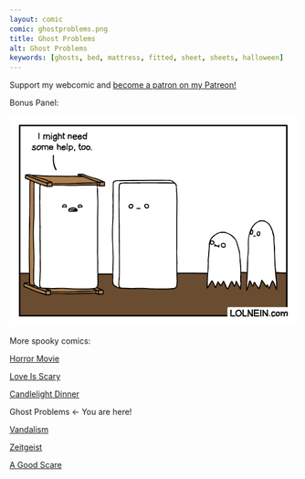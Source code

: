 ```yaml
---
layout: comic
comic: ghostproblems.png
title: Ghost Problems
alt: Ghost Problems
keywords: [ghosts, bed, mattress, fitted, sheet, sheets, halloween]
---
```


Support my webcomic and [become a patron on my Patreon!](https://www.patreon.com/lolnein)

Bonus Panel:

![Ghost Problems Bonus](/images/ghostproblems_bonus.png)


More spooky comics:

[Horror Movie](https://lolnein.com/2019/10/03/horrormovie/)

[Love Is Scary](https://lolnein.com/2019/10/07/loveisscary/)

[Candlelight Dinner](https://lolnein.com/2019/10/08/candlelightdinner/)

Ghost Problems <- You are here!

[Vandalism](https://lolnein.com/2019/10/22/vandalism/)

[Zeitgeist](https://lolnein.com/2019/11/10/zeitgeist/)

[A Good Scare](https://lolnein.com/2020/02/17/agoodscare/)